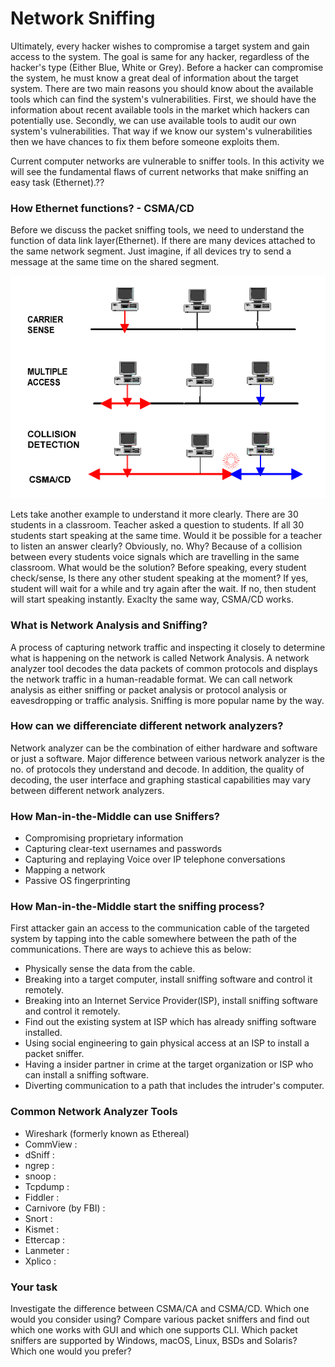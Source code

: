 # Network Sniffing

Ultimately, every hacker wishes to compromise a target system and gain access to the system. The goal is same for any hacker, regardless of the hacker's type (Either Blue, White or Grey). Before a hacker can compromise the system, he must know a great deal of information about the target system. There are two main reasons you should know about the available tools which can find the system's vulnerabilities. First, we should have the information about recent available tools in the market which hackers can potentially use. Secondly, we can use available tools to audit our own system's vulnerabilities. That way if we know our system's vulnerabilities then we have chances to fix them before someone exploits them.

Current computer networks are vulnerable to sniffer
tools. In this activity we will see the fundamental
flaws of current networks that make sniffing an
easy task (Ethernet).??

### How Ethernet functions? - CSMA/CD

Before we discuss the packet sniffing tools, we need to understand the function of data link layer(Ethernet). If there are many devices attached to the same network segment. Just imagine, if all devices try to send a message at the same time on the shared segment.

![GitHub Logo](./images/CSMA-CD.gif)
<!--- (source: http://pharoah-net.blogspot.com.au/2011/12/logical-topology.html -->

Lets take another example to understand it more clearly. There are 30 students in a classroom. Teacher asked a question to students. If all 30 students start speaking at the same time. Would it be possible for a teacher to listen an answer clearly? Obviously, no. Why? Because of a collision between every students voice signals which are travelling in the same classroom. What would be the solution? Before speaking, every student check/sense, Is there any other student speaking at the moment? If yes, student will wait for a while and try again after the wait. If no, then student will start speaking instantly. Exaclty the same way, CSMA/CD works.


### What is Network Analysis and Sniffing?

A process of capturing network traffic and inspecting it closely to determine what is happening on the network is called Network Analysis. A network analyzer tool decodes the data packets of common protocols and displays the network traffic in a human-readable format. We can call network analysis as either sniffing or packet analysis or protocol analysis or eavesdropping or traffic analysis. Sniffing is more popular name by the way.

### How can we differenciate different network analyzers?

Network analyzer can be the combination of either hardware and software or just a software. Major difference between various network analyzer is the no. of protocols they understand and decode. In addition, the quality of decoding, the user interface and graphing stastical capabilities may vary between different network analyzers.

### How Man-in-the-Middle can use Sniffers?
* Compromising proprietary information
* Capturing clear-text usernames and passwords
* Capturing and replaying Voice over IP telephone conversations
* Mapping a network
* Passive OS fingerprinting

### How Man-in-the-Middle start the sniffing process?
First attacker gain an access to the communication cable of the targeted system by tapping into the cable somewhere between the path of the communications. There are ways to achieve this as below:
* Physically sense the data from the cable.
* Breaking into a target computer, install sniffing software and control it remotely.
* Breaking into an Internet Service Provider(ISP), install sniffing software and control it remotely.
* Find out the existing system at ISP which has already sniffing software installed.
* Using social engineering to gain physical access at an ISP to install a packet sniffer.
* Having a insider partner in crime at the target organization or ISP who can install a sniffing software.
* Diverting communication to a path that includes the intruder's computer.

### Common Network Analyzer Tools
* Wireshark (formerly known as Ethereal)
* CommView :
* dSniff :
* ngrep :
* snoop :
* Tcpdump :
* Fiddler :
* Carnivore (by FBI) :
* Snort :
* Kismet :
* Ettercap :
* Lanmeter :
* Xplico :


### Your task
Investigate the difference between CSMA/CA and CSMA/CD. Which one would you consider using? Compare various packet sniffers and find out which one works with GUI and which one supports CLI. Which packet sniffers are supported by Windows, macOS, Linux, BSDs and Solaris? Which one would you prefer?